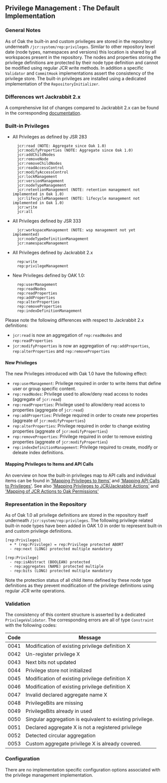 <!--
   Licensed to the Apache Software Foundation (ASF) under one or more
   contributor license agreements.  See the NOTICE file distributed with
   this work for additional information regarding copyright ownership.
   The ASF licenses this file to You under the Apache License, Version 2.0
   (the "License"); you may not use this file except in compliance with
   the License.  You may obtain a copy of the License at

       http://www.apache.org/licenses/LICENSE-2.0

   Unless required by applicable law or agreed to in writing, software
   distributed under the License is distributed on an "AS IS" BASIS,
   WITHOUT WARRANTIES OR CONDITIONS OF ANY KIND, either express or implied.
   See the License for the specific language governing permissions and
   limitations under the License.
-->

Privilege Management : The Default Implementation
--------------------------------------------------------------------------------

### General Notes
As of Oak the built-in and custom privileges are stored in the repository
underneath `/jcr:system/rep:privileges`. Similar to other repository level date
(node types, namespaces and versions) this location is shared by all workspaces
present in the repository. The nodes and properties storing the privilege
definitions are protected by their node type definition and cannot be modified
using regular JCR write methods. In addition a specific `Validator` and `CommitHook`
implementations assert the consistency of the privilege store. The built-in
privileges are installed using a dedicated implementation of the `RepositoryInitializer`.

### Differences wrt Jackrabbit 2.x
A comprehensive list of changes compared to Jackrabbit 2.x can be found in the
corresponding [documentation](differences.html).

### Built-in Privileges

- All Privileges as defined by JSR 283

        jcr:read (NOTE: Aggregate since Oak 1.0)
        jcr:modifyProperties (NOTE: Aggregate since Oak 1.0)
        jcr:addChildNodes
        jcr:removeNode
        jcr:removeChildNodes
        jcr:readAccessControl
        jcr:modifyAccessControl
        jcr:lockManagement
        jcr:versionManagement
        jcr:nodeTypeManagement
        jcr:retentionManagement (NOTE: retention management not implemented in Oak 1.0)
        jcr:lifecycleManagement (NOTE: lifecycle management not implemented in Oak 1.0)
        jcr:write
        jcr:all

- All Privileges defined by JSR 333

        jcr:workspaceManagement (NOTE: wsp management not yet implemented)
        jcr:nodeTypeDefinitionManagement
        jcr:namespaceManagement

- All Privileges defined by Jackrabbit 2.x

        rep:write
        rep:privilegeManagement

- New Privileges defined by OAK 1.0:

        rep:userManagement
        rep:readNodes
        rep:readProperties
        rep:addProperties
        rep:alterProperties
        rep:removeProperties
        rep:indexDefinitionManagement

Please note the following differences with respect to Jackrabbit 2.x definitions:

- `jcr:read` is now an aggregation of `rep:readNodes` and `rep:readProperties`
- `jcr:modifyProperties` is now an aggregation of `rep:addProperties`, `rep:alterProperties` and `rep:removeProperties`

#### New Privileges

The new Privileges introduced with Oak 1.0 have the following effect:

- `rep:userManagement`: Privilege required in order to write items that define user or group specific content.
- `rep:readNodes`: Privilege used to allow/deny read access to nodes (aggregate of `jcr:read`)
- `rep:readProperties`: Privilege used to allow/deny read access to properties (aggregate of `jcr:read`)
- `rep:addProperties`: Privilege required in order to create new properties (aggreate of `jcr:modifyProperties`)
- `rep:alterProperties`: Privilege required in order to change existing properties (aggreate of `jcr:modifyProperties`)
- `rep:removeProperties`: Privilege required in order to remove existing properties (aggreate of `jcr:modifyProperties`)
- `rep:indexDefinitionManagement`: Privilege required to create, modify or deleate index definitions.

#### Mapping Privileges to Items and API Calls
An overview on how the built-in privileges map to API calls and individual items
can be found in ['Mapping Privileges to Items'](mappingtoitems.html)
and ['Mapping API Calls to Privileges'](mappingtoprivileges.html).
See also ['Mapping Privileges to JCR/Jackrabbit Actions'](mappingprivilegestoactions.html) and ['Mapping of JCR Actions to Oak Permissions'](../permission.html#mapping-of-jcr-actions-to-oak-permissions)

<a name="representation"></a>
### Representation in the Repository

As of Oak 1.0 all privilege definitions are stored in the repository itself
underneath `/jcr:system/rep:privileges`. The following privilege related built-in
node types have been added in OAK 1.0 in order to represent built-in and custom
privilege definitions.

    [rep:Privileges]
      + * (rep:Privilege) = rep:Privilege protected ABORT
      - rep:next (LONG) protected multiple mandatory

    [rep:Privilege]
      - rep:isAbstract (BOOLEAN) protected
      - rep:aggregates (NAME) protected multiple
      - rep:bits (LONG) protected multiple mandatory

Note the protection status of all child items defined by these node type definitions
as they prevent modification of the privilege definitions using regular JCR
write operations.

<a name="validation"></a>
### Validation

The consistency of this content structure is asserted by a dedicated `PrivilegeValidator`.
The corresponding errors are all of type `Constraint` with the following codes:

| Code              | Message                                                  |
|-------------------|----------------------------------------------------------|
| 0041              | Modification of existing privilege definition X          |
| 0042              | Un-register privilege X                                  |
| 0043              | Next bits not updated                                    |
| 0044              | Privilege store not initialized                          |
| 0045              | Modification of existing privilege definition X          |
| 0046              | Modification of existing privilege definition X          |
| 0047              | Invalid declared aggregate name X                        |
| 0048              | PrivilegeBits are missing                                |
| 0049              | PrivilegeBits already in used                            |
| 0050              | Singular aggregation is equivalent to existing privilege.|
| 0051              | Declared aggregate X is not a registered privilege       |
| 0052              | Detected circular aggregation                            |
| 0053              | Custom aggregate privilege X is already covered.         |

<a name="configuration"></a>
### Configuration

There are no implementation specific configuration options associated with the 
privilege management implementation.